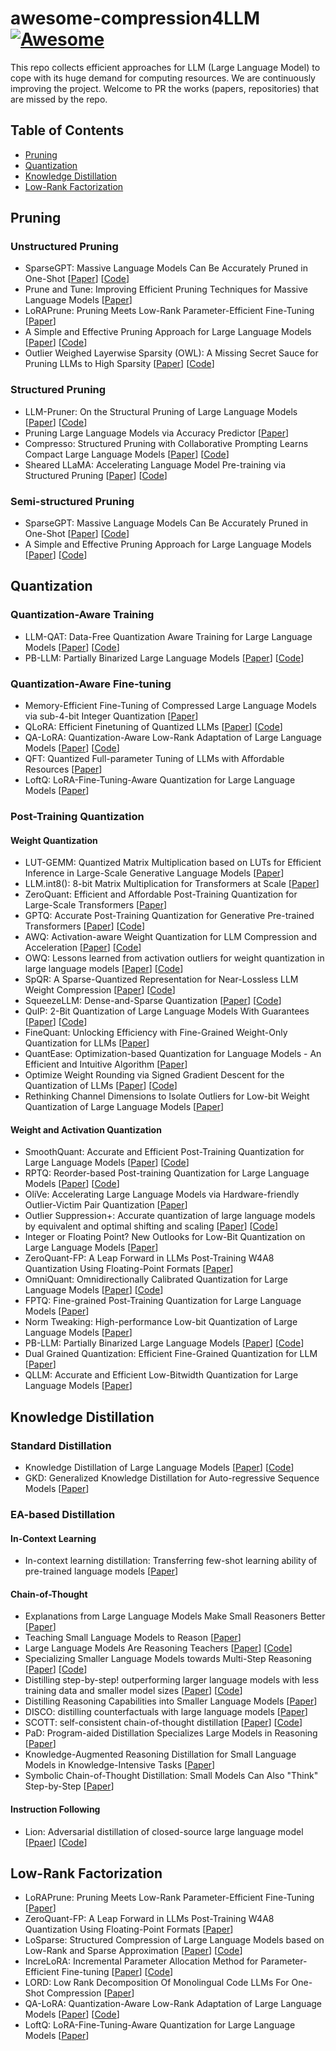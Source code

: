 # awesome-compression4LLM [![Awesome](https://awesome.re/badge.svg)](https://awesome.re)

This repo collects efficient approaches for LLM (Large Language Model) to cope with its huge demand for computing resources. We are continuously improving the project. Welcome to PR the works (papers, repositories) that are missed by the repo. 

## Table of Contents

- [Pruning](#Pruning)
- [Quantization](#Quantization)
- [Knowledge Distillation](#Knowledge-Distillation)
- [Low-Rank Factorization](#Low-Rank-Factorization)

## Pruning

### Unstructured Pruning

- SparseGPT: Massive Language Models Can Be Accurately Pruned in One-Shot [[Paper](https://arxiv.org/abs/2301.00774)] [[Code](https://github.com/IST-DASLab/sparsegpt)]
- Prune and Tune: Improving Efficient Pruning Techniques for Massive Language Models [[Paper](https://openreview.net/forum?id=cKlgcx7nSZ)]
- LoRAPrune: Pruning Meets Low-Rank Parameter-Efficient Fine-Tuning [[Paper](https://arxiv.org/abs/2305.18403)]
- A Simple and Effective Pruning Approach for Large Language Models [[Paper](https://arxiv.org/abs/2306.11695)] [[Code](https://github.com/locuslab/wanda)]
- Outlier Weighed Layerwise Sparsity (OWL): A Missing Secret Sauce for Pruning LLMs to High Sparsity [[Paper](https://arxiv.org/abs/2310.05175)] [[Code](https://github.com/luuyin/owl)]

### Structured Pruning

- LLM-Pruner: On the Structural Pruning of Large Language Models [[Paper](https://arxiv.org/abs/2305.11627)] [[Code](https://github.com/horseee/LLM-Pruner)]
- Pruning Large Language Models via Accuracy Predictor [[Paper](https://arxiv.org/abs/2309.09507)]
- Compresso: Structured Pruning with Collaborative Prompting Learns Compact Large Language Models [[Paper](https://arxiv.org/abs/2310.05015)] [[Code](https://github.com/microsoft/Moonlit/tree/main/Compresso)]
- Sheared LLaMA: Accelerating Language Model Pre-training via Structured Pruning [[Paper](https://arxiv.org/abs/2310.06694)] [[Code](https://github.com/princeton-nlp/LLM-Shearing)]

### Semi-structured Pruning

- SparseGPT: Massive Language Models Can Be Accurately Pruned in One-Shot [[Paper](https://arxiv.org/abs/2301.00774)] [[Code](https://github.com/IST-DASLab/sparsegpt)]
- A Simple and Effective Pruning Approach for Large Language Models [[Paper](https://arxiv.org/abs/2306.11695)] [[Code](https://github.com/locuslab/wanda)]

## Quantization

### Quantization-Aware Training

- LLM-QAT: Data-Free Quantization Aware Training for Large Language Models [[Paper](https://arxiv.org/abs/2305.17888)] [[Code](https://github.com/facebookresearch/LLM-QAT)]
- PB-LLM: Partially Binarized Large Language Models [[Paper](https://arxiv.org/abs/2310.00034)] [[Code](https://github.com/hahnyuan/PB-LLM)]

### Quantization-Aware Fine-tuning

- Memory-Efficient Fine-Tuning of Compressed Large Language Models via sub-4-bit Integer Quantization [[Paper](https://arxiv.org/abs/2305.14152)]
- QLoRA: Efficient Finetuning of Quantized LLMs [[Paper](https://arxiv.org/abs/2305.14314)] [[Code](https://github.com/artidoro/qlora)]
- QA-LoRA: Quantization-Aware Low-Rank Adaptation of Large Language Models [[Paper](https://arxiv.org/abs/2309.14717)] [[Code](https://github.com/yuhuixu1993/qa-lora)]
- QFT: Quantized Full-parameter Tuning of LLMs with Affordable Resources [[Paper](https://arxiv.org/abs/2310.07147)]
- LoftQ: LoRA-Fine-Tuning-Aware Quantization for Large Language Models [[Paper](https://arxiv.org/abs/2310.08659)]

### Post-Training Quantization

#### Weight Quantization

- LUT-GEMM: Quantized Matrix Multiplication based on LUTs for Efficient Inference in Large-Scale Generative Language Models [[Paper](https://arxiv.org/abs/2206.09557)]
- LLM.int8(): 8-bit Matrix Multiplication for Transformers at Scale [[Paper](https://arxiv.org/abs/2208.07339)]
- ZeroQuant: Efficient and Affordable Post-Training Quantization for Large-Scale Transformers [[Paper](https://proceedings.neurips.cc/paper_files/paper/2022/hash/adf7fa39d65e2983d724ff7da57f00ac-Abstract-Conference.html)]
- GPTQ: Accurate Post-Training Quantization for Generative Pre-trained Transformers [[Paper](https://arxiv.org/abs/2210.17323)] [[Code](https://github.com/IST-DASLab/gptq)]
- AWQ: Activation-aware Weight Quantization for LLM Compression and Acceleration [[Paper](https://arxiv.org/abs/2306.00978)] [[Code](https://github.com/mit-han-lab/llm-awq)]
- OWQ: Lessons learned from activation outliers for weight quantization in large language models [[Paper](https://arxiv.org/abs/2306.02272)] [[Code](https://github.com/xvyaward/owq)]
- SpQR: A Sparse-Quantized Representation for Near-Lossless LLM Weight Compression [[Paper](https://arxiv.org/abs/2306.03078)] [[Code](https://github.com/Vahe1994/SpQR)]
- SqueezeLLM: Dense-and-Sparse Quantization [[Paper](https://arxiv.org/abs/2306.07629)] [[Code](https://github.com/SqueezeAILab/SqueezeLLM)]
- QuIP: 2-Bit Quantization of Large Language Models With Guarantees [[Paper](https://arxiv.org/abs/2307.13304)] [[Code](https://github.com/jerry-chee/QuIP)]
- FineQuant: Unlocking Efficiency with Fine-Grained Weight-Only Quantization for LLMs [[Paper](https://arxiv.org/abs/2308.09723)]
- QuantEase: Optimization-based Quantization for Language Models - An Efficient and Intuitive Algorithm [[Paper](https://arxiv.org/abs/2309.01885)]
- Optimize Weight Rounding via Signed Gradient Descent for the Quantization of LLMs [[Paper](https://arxiv.org/abs/2309.05516)] [[Code](https://github.com/intel/neural-compressor)]
- Rethinking Channel Dimensions to Isolate Outliers for Low-bit Weight Quantization of Large Language Models [[Paper](https://arxiv.org/abs/2309.15531)]

#### Weight and Activation Quantization

- SmoothQuant: Accurate and Efficient Post-Training Quantization for Large Language Models [[Paper](https://arxiv.org/abs/2211.10438)] [[Code](https://github.com/mit-han-lab/smoothquant)] 
- RPTQ: Reorder-based Post-training Quantization for Large Language Models [[Paper](https://arxiv.org/abs/2304.01089)] [[Code](https://github.com/hahnyuan/RPTQ4LLM)]
- OliVe: Accelerating Large Language Models via Hardware-friendly Outlier-Victim Pair Quantization [[Paper](https://dl.acm.org/doi/abs/10.1145/3579371.3589038)]
- Outlier Suppression+: Accurate quantization of large language models by equivalent and optimal shifting and scaling [[Paper](https://arxiv.org/abs/2304.09145)] [[Code](https://github.com/ModelTC/Outlier_Suppression_Plus)]
- Integer or Floating Point? New Outlooks for Low-Bit Quantization on Large Language Models [[Paper](https://arxiv.org/abs/2305.12356)]
- ZeroQuant-FP: A Leap Forward in LLMs Post-Training W4A8 Quantization Using Floating-Point Formats [[Paper](https://arxiv.org/abs/2307.09782)]
- OmniQuant: Omnidirectionally Calibrated Quantization for Large Language Models [[Paper](https://arxiv.org/abs/2308.13137)] [[Code](https://github.com/OpenGVLab/OmniQuant)]
- FPTQ: Fine-grained Post-Training Quantization for Large Language Models [[Paper](https://arxiv.org/abs/2308.15987)]
- Norm Tweaking: High-performance Low-bit Quantization of Large Language Models [[Paper](https://arxiv.org/abs/2309.02784)]
- PB-LLM: Partially Binarized Large Language Models [[Paper](https://arxiv.org/abs/2310.00034)] [[Code](https://github.com/hahnyuan/PB-LLM)]
- Dual Grained Quantization: Efficient Fine-Grained Quantization for LLM [[Paper](https://arxiv.org/abs/2310.04836)]
- QLLM: Accurate and Efficient Low-Bitwidth Quantization for Large Language Models [[Paper](https://arxiv.org/abs/2310.08041)]

## Knowledge Distillation

### Standard Distillation

- Knowledge Distillation of Large Language Models [[Paper](https://arxiv.org/abs/2306.08543)] [[Code](https://github.com/microsoft/LMOps/tree/main/minillm)]
- GKD: Generalized Knowledge Distillation for Auto-regressive Sequence Models [[Paper](https://arxiv.org/abs/2306.13649)]

### EA-based Distillation

#### In-Context Learning

- In-context learning distillation: Transferring few-shot learning ability of pre-trained language models [[Paper](https://arxiv.org/abs/2212.10670)]

#### Chain-of-Thought

- Explanations from Large Language Models Make Small Reasoners Better [[Paper](https://arxiv.org/abs/2210.06726)]
- Teaching Small Language Models to Reason [[Paper](https://arxiv.org/abs/2212.08410)]
- Large Language Models Are Reasoning Teachers [[Paper](https://arxiv.org/abs/2212.10071)] [[Code](https://github.com/itsnamgyu/reasoning-teacher)]
- Specializing Smaller Language Models towards Multi-Step Reasoning [[Paper](https://arxiv.org/abs/2301.12726)] [[Code](https://github.com/FranxYao/FlanT5-CoT-Specialization)]
- Distilling step-by-step! outperforming larger language models with less training data and smaller model sizes [[Paper](https://arxiv.org/abs/2305.02301)] [[Code](https://github.com/google-research/distilling-step-by-step)]
- Distilling Reasoning Capabilities into Smaller Language Models [[Paper](https://aclanthology.org/2023.findings-acl.441.pdf)]
- DISCO: distilling counterfactuals with large language models [[Paper](https://aclanthology.org/2023.acl-long.302/)]
- SCOTT: self-consistent chain-of-thought distillation [[Paper](https://arxiv.org/abs/2305.01879)] [[Code](https://github.com/wangpf3/consistent-CoT-distillation)]
- PaD: Program-aided Distillation Specializes Large Models in Reasoning [[Paper](https://arxiv.org/abs/2305.13888)]
- Knowledge-Augmented Reasoning Distillation for Small Language Models in Knowledge-Intensive Tasks [[Paper](https://arxiv.org/abs/2305.18395)]
- Symbolic Chain-of-Thought Distillation: Small Models Can Also "Think" Step-by-Step [[Paper](https://arxiv.org/abs/2306.14050)]

#### Instruction Following

- Lion: Adversarial distillation of closed-source large language model [[Ppaer](https://arxiv.org/abs/2305.12870)] [[Code](https://github.com/YJiangcm/Lion)]

## Low-Rank Factorization

- LoRAPrune: Pruning Meets Low-Rank Parameter-Efficient Fine-Tuning [[Paper](https://arxiv.org/abs/2305.18403)]
- ZeroQuant-FP: A Leap Forward in LLMs Post-Training W4A8 Quantization Using Floating-Point Formats [[Paper](https://arxiv.org/abs/2307.09782)]
- LoSparse: Structured Compression of Large Language Models based on Low-Rank and Sparse Approximation [[Paper](https://arxiv.org/abs/2306.11222)] [[Code](https://github.com/yxli2123/LoSparse)]
- IncreLoRA: Incremental Parameter Allocation Method for Parameter-Efficient Fine-tuning [[Paper](https://arxiv.org/abs/2308.12043)] [[Code](https://github.com/FeiyuZhang98/IncreLoRA)]
- LORD: Low Rank Decomposition Of Monolingual Code LLMs For One-Shot Compression [[Paper](https://arxiv.org/abs/2309.14021)]
- QA-LoRA: Quantization-Aware Low-Rank Adaptation of Large Language Models [[Paper](https://arxiv.org/abs/2309.14717)] [[Code](https://github.com/yuhuixu1993/qa-lora)]
- LoftQ: LoRA-Fine-Tuning-Aware Quantization for Large Language Models [[Paper](https://arxiv.org/abs/2310.08659)]
